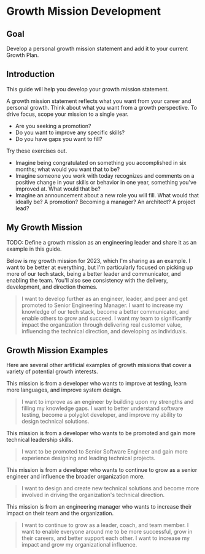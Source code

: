 # Growth Mission Development

## Goal

Develop a personal growth mission statement and add it to your current Growth Plan.

## Introduction

This guide will help you develop your growth mission statement.

A growth mission statement reflects what you want from your career and personal growth. Think about what you want from a growth perspective. To drive focus, scope your mission to a single year.

- Are you seeking a promotion?
- Do you want to improve any specific skills?
- Do you have gaps you want to fill?

Try these exercises out.

- Imagine being congratulated on something you accomplished in six months; what would you want that to be?
- Imagine someone you work with today recognizes and comments on a positive change in your skills or behavior in one year, something you've improved at. What would that be?
- Imagine an announcement about a new role you will fill. What would that ideally be? A promotion? Becoming a manager? An architect? A project lead?

## My Growth Mission

TODO: Define a growth mission as an engineering leader and share it as an example in this guide.

Below is my growth mission for 2023, which I'm sharing as an example. I want to be better at everything, but I'm particularly focused on picking up more of our tech stack, being a better leader and communicator, and enabling the team. You'll also see consistency with the delivery, development, and direction themes.

> I want to develop further as an engineer, leader, and peer and get promoted to Senior Engineering Manager. I want to increase my knowledge of our tech stack, become a better communicator, and enable others to grow and succeed. I want my team to significantly impact the organization through delivering real customer value, influencing the technical direction, and developing as individuals.

## Growth Mission Examples

Here are several other artificial examples of growth missions that cover a variety of potential growth interests.

This mission is from a developer who wants to improve at testing, learn more languages, and improve system design.

> I want to improve as an engineer by building upon my strengths and filling my knowledge gaps. I want to better understand software testing, become a polyglot developer, and improve my ability to design technical solutions.

This mission is from a developer who wants to be promoted and gain more technical leadership skills.

> I want to be promoted to Senior Software Engineer and gain more experience designing and leading technical projects.

This mission is from a developer who wants to continue to grow as a senior engineer and influence the broader organization more.

> I want to design and create new technical solutions and become more involved in driving the organization's technical direction.

This mission is from an engineering manager who wants to increase their impact on their team and the organization.

> I want to continue to grow as a leader, coach, and team member. I want to enable everyone around me to be more successful, grow in their careers, and better support each other. I want to increase my impact and grow my organizational influence.

